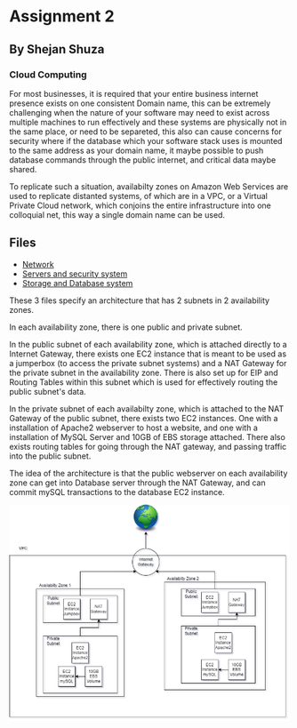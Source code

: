 # Assignment 2
## By Shejan Shuza
### Cloud Computing


For most businesses, it is required that your entire business internet presence exists on one consistent Domain name, this can be extremely challenging when the nature of your software may need to exist across multiple machines to run effectively and these systems are physically not in the same place, or need to be separeted, this also can cause concerns for security where if the database which your software stack uses is mounted to the same address as your domain name, it maybe possible to push database commands through the public internet, and critical data maybe shared.

To replicate such a situation, availabilty zones on Amazon Web Services are used to replicate distanted systems, of which are in a VPC, or a Virtual Private Cloud network, which conjoins the entire infrastructure into one colloquial net, this way a single domain name can be used. 

## Files

- [Network](network.yaml)
- [Servers and security system](server&#32;and&#32;security.yaml)
- [Storage and Database system](storage&#32;and&#32;database.yaml)

These 3 files specify an architecture that has 2 subnets in 2 availability zones.

In each availability zone, there is one public and private subnet. 

In the public subnet of each availability zone, which is attached directly to a Internet Gateway, there exists one EC2 instance that is meant to be used as a jumperbox (to access the private subnet systems) and a NAT Gateway for the private subnet in the availability zone. There is also set up for EIP and Routing Tables within this subnet which is used for effectively routing the public subnet's data.

In the private subnet of each availabilty zone, which is attached to the NAT Gateway of the public subnet, there exists two EC2 instances. One with a installation of Apache2 webserver to host a website, and one with a installation of MySQL Server and 10GB of EBS storage attached. There also exists routing tables for going through the NAT gateway, and passing traffic into the public subnet.

The idea of the architecture is that the public webserver on each availability zone can get into Database server through the NAT Gateway, and can commit mySQL transactions to the database EC2 instance. 

![Diagram](Diagram.drawio.png)

